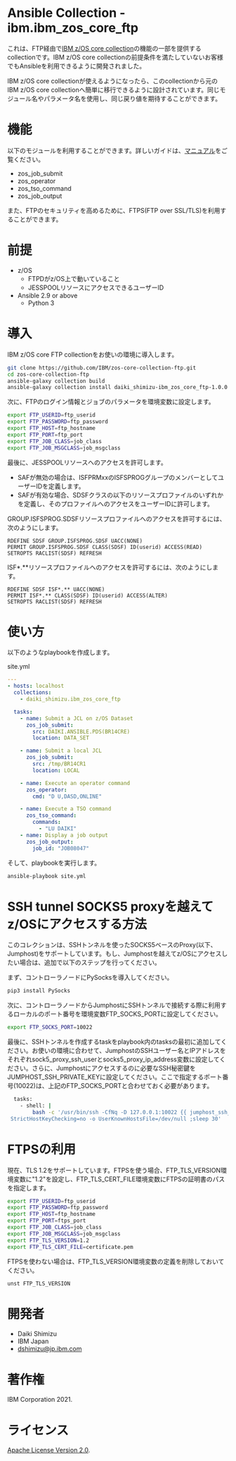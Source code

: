 Ansible Collection - ibm.ibm_zos_core_ftp
=========================================

これは、FTP経由で[IBM z/OS core collection](https://galaxy.ansible.com/ibm/ibm_zos_core)の機能の一部を提供するcollectionです。IBM z/OS core collectionの前提条件を満たしていないお客様でもAnsibleを利用できるように開発されました。


IBM z/OS core collectionが使えるようになったら、このcollectionから元のIBM z/OS core collectionへ簡単に移行できるように設計されています。同じモジュール名やパラメータ名を使用し、同じ戻り値を期待することができます。


機能
========

以下のモジュールを利用することができます。詳しいガイドは、[マニュアル](https://ibm.github.io/z_ansible_collections_doc/ibm_zos_core/docs/source/modules.html)をご覧ください。


* zos_job_submit
* zos_operator
* zos_tso_command
* zos_job_output


また、FTPのセキュリティを高めるために、FTPS(FTP over SSL/TLS)を利用することができます。


前提
===========

* z/OS
  * FTPDがz/OS上で動いていること
  * JESSPOOLリソースにアクセスできるユーザーID
* Ansible 2.9 or above
  * Python 3


導入
============

IBM z/OS core FTP collectionをお使いの環境に導入します。


```bash
git clone https://github.com/IBM/zos-core-collection-ftp.git
cd zos-core-collection-ftp
ansible-galaxy collection build
ansible-galaxy collection install daiki_shimizu-ibm_zos_core_ftp-1.0.0.tar.gz
```

次に、FTPのログイン情報とジョブのパラメータを環境変数に設定します。


```bash
export FTP_USERID=ftp_userid
export FTP_PASSWORD=ftp_password
export FTP_HOST=ftp_hostname
export FTP_PORT=ftp_port
export FTP_JOB_CLASS=job_class
export FTP_JOB_MSGCLASS=job_msgclass
```


最後に、JESSPOOLリソースへのアクセスを許可します。

* SAFが無効の場合は、ISFPRMxxのISFSPROGグループのメンバーとしてユーザーIDを定義します。
* SAFが有効な場合、SDSFクラスの以下のリソースプロファイルのいずれかを定義し、そのプロファイルへのアクセスをユーザーIDに許可します。


GROUP.ISFSPROG.SDSFリソースプロファイルへのアクセスを許可するには、次のようにします。


```
RDEFINE SDSF GROUP.ISFSPROG.SDSF UACC(NONE)
PERMIT GROUP.ISFSPROG.SDSF CLASS(SDSF) ID(userid) ACCESS(READ)
SETROPTS RACLIST(SDSF) REFRESH
```


ISF\*.\*\*リソースプロファイルへのアクセスを許可するには、次のようにします。


```
RDEFINE SDSF ISF*.** UACC(NONE)
PERMIT ISF*.** CLASS(SDSF) ID(userid) ACCESS(ALTER)
SETROPTS RACLIST(SDSF) REFRESH
```


使い方
=====

以下のようなplaybookを作成します。


site.yml
```yml
---
- hosts: localhost
  collections: 
    - daiki_shimizu.ibm_zos_core_ftp

  tasks:
    - name: Submit a JCL on z/OS Dataset
      zos_job_submit:
        src: DAIKI.ANSIBLE.PDS(BR14CRE)
        location: DATA_SET

    - name: Submit a local JCL
      zos_job_submit:
        src: /tmp/BR14CR1
        location: LOCAL

    - name: Execute an operator command
      zos_operator:
        cmd: "D U,DASD,ONLINE"

    - name: Execute a TSO command
      zos_tso_command:
        commands:
          - "LU DAIKI"
    - name: Display a job output
      zos_job_output:
        job_id: "JOB08047"

```


そして、playbookを実行します。


```bash
ansible-playbook site.yml
```


SSH tunnel SOCKS5 proxyを越えてz/OSにアクセスする方法
====================================================

このコレクションは、SSHトンネルを使ったSOCKS5ベースのProxy(以下、Jumphost)をサポートしています。もし、Jumphostを越えてz/OSにアクセスしたい場合は、追加で以下のステップを行ってください。


まず、コントローラノードにPySocksを導入してください。


```bash
pip3 install PySocks
```


次に、コントローラノードからJumphostにSSHトンネルで接続する際に利用するローカルのポート番号を環境変数FTP_SOCKS_PORTに設定してください。


```bash
export FTP_SOCKS_PORT=10022
```


最後に、SSHトンネルを作成するtaskをplaybook内のtasksの最初に追加してください。お使いの環境に合わせて、JumphostのSSHユーザー名とIPアドレスをそれぞれsock5_proxy_ssh_userとsocks5_proxy_ip_address変数に設定してください。さらに、Jumphostにアクセスするのに必要なSSH秘密鍵をJUMPHOST_SSH_PRIVATE_KEYに設定してください。ここで指定するポート番号(10022)は、上記のFTP_SOCKS_PORTと合わせておく必要があります。


```bash
  tasks:
    - shell: |
        bash -c '/usr/bin/ssh -CfNq -D 127.0.0.1:10022 {{ jumphost_ssh_user }}@{{ jumphost_ip_address }} -i $JUMPHOST_SSH_PRIVATE_KEY -o
 StrictHostKeyChecking=no -o UserKnownHostsFile=/dev/null ;sleep 30'
```


FTPSの利用
=========
現在、TLS 1.2をサポートしています。FTPSを使う場合、FTP_TLS_VERSION環境変数に"1.2"を設定し、FTP_TLS_CERT_FILE環境変数にFTPSの証明書のパスを指定します。


```bash
export FTP_USERID=ftp_userid
export FTP_PASSWORD=ftp_password
export FTP_HOST=ftp_hostname
export FTP_PORT=ftps_port
export FTP_JOB_CLASS=job_class
export FTP_JOB_MSGCLASS=job_msgclass
export FTP_TLS_VERSION=1.2
export FTP_TLS_CERT_FILE=certificate.pem
```


FTPSを使わない場合は、FTP_TLS_VERSION環境変数の定義を削除しておいてください。


```bash
unst FTP_TLS_VERSION
```


開発者
======

* Daiki Shimizu
* IBM Japan
* dshimizu@jp.ibm.com


著作権
=========

IBM Corporation 2021.


ライセンス
=======

[Apache License Version 2.0](http://www.apache.org/licenses/LICENSE-2.0).
